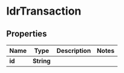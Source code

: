 

# IdrTransaction


## Properties

| Name | Type | Description | Notes |
|------------ | ------------- | ------------- | -------------|
|**id** | **String** |  |  |



